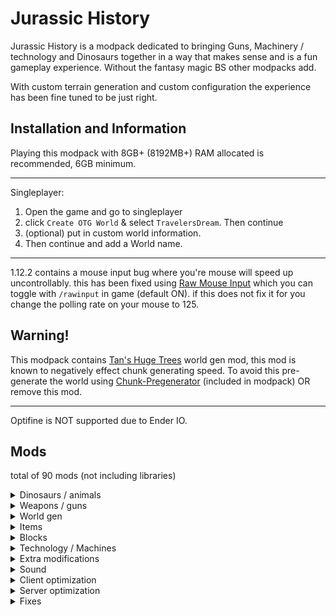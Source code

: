 # Jurassic History

Jurassic History is a modpack dedicated to bringing Guns, Machinery / technology and Dinosaurs together in a way that makes sense and is a fun gameplay experience.
Without the fantasy magic BS other modpacks add.

With custom terrain generation and custom configuration the experience has been fine tuned to be just right.

## Installation and Information

Playing this modpack with 8GB+ (8192MB+) RAM allocated is recommended, 6GB minimum.

---

Singleplayer:

1. Open the game and go to singleplayer
2. click `Create OTG World` & select `TravelersDream`. Then continue
3. (optional) put in custom world information.
4. Then continue and add a World name.

---

1.12.2 contains a mouse input bug where you're mouse will speed up uncontrollably.
this has been fixed using [Raw Mouse Input](https://www.curseforge.com/minecraft/mc-mods/raw-input-1-12-2) which you can toggle with `/rawinput` in game (default ON).
if this does not fix it for you change the polling rate on your mouse to 125.


## Warning!

This modpack contains [Tan's Huge Trees](https://www.curseforge.com/minecraft/mc-mods/tan-huge-trees) world gen mod, this mod is known to negatively effect chunk generating speed.
To avoid this pre-generate the world using [Chunk-Pregenerator](https://www.curseforge.com/minecraft/mc-mods/chunkpregenerator) (included in modpack) OR remove this mod.

---

Optifine is NOT supported due to Ender IO.

## Mods

total of 90 mods (not including libraries)

<details>
<summary>Dinosaurs / animals</summary>
<ul>
    <li>Jurassic World Reborn Mod</li>
    <li>Zoo & Wild Animals Rebuilt : ZAWA</li>
    <li>Prehistoric Nature</li>
</ul>
</details>

<details>
<summary>Weapons / guns</summary>
<ul>
    <li>Modern Warfare Cubed</li>
</ul>
</details>

<details>
<summary>World gen</summary>
<ul>
    <li>Tan's Huge Trees</li>
    <li>YUNG's Better Caves</li>
    <li>Save My Stronghold!</li>
    <li>Open Terrain Generator (OTG)</li>
    <li style="margin-left: 20px;">Traveler's Dream v1.5 - (Due to the mod not being designed to be compatible with Tan's Huge Trees, trees may or may not generate at an odd location)</li>
</ul>
</details>

<details>
<summary>Items</summary>
<ul>
    <li>Iron Backpacks</li>
    <li>Open Glider</li>
    <li>Better Builder's Wands</li>
</ul>
</details>

<details>
<summary>Blocks</summary>
<ul>
    <li>Water Strainer</li>
    <li>Ender Storage 1.8.+</li>
    <li>Comforts</li>
    <li>Crafting Station</li>
    <li>MrCrayfish's Furniture Mod</li>
    <li>Storage Drawers</li>
    <li>Simply Light</li>
    <li>QuantumStorage</li>
    <li>Extra Utilities</li>
    <li>Iron Chests</li>
    <li>Snad</li>
    <li>Macaw's Bridges</li>
    <li>Macaw's Doors</li>
    <li>Macaw's Fences and Walls</li>
</ul>
</details>

<details>
<summary>Technology / Machines</summary>
<ul>
    <li>Extreme Reactors</li>
    <li style="margin-left: 20px;">Just Enough Reactors</li>
    <li style="margin-left: 20px;">Extreme Reactors Name Fix</li>
    <li>QuantumFlux</li>
    <li>Thermal Foundation</li>
    <li>Thermal Expansion</li>
    <li>Thermal Dynamics</li>
    <li>Thermal Cultivation</li>
    <li>Applied Energistics 2</li>
    <li style="margin-left: 20px;">AE Additions - ExtraCells2 Fork</li>
    <li>Refined Storage</li>
    <li style="margin-left: 20px;">Reborn Storage</li>
    <li style="margin-left: 20px;">Refined Storage Addons</li>
    <li style="margin-left: 20px;">More Refined Storage</li>
    <li>Ender IO</li>
    <li>Solar Flux Reborn</li>
    <li>Flux Networks</li>
    <li>Mob Grinding Utils</li>
    <li>Chunk Loaders</li>
</ul>
</details>

<details>
<summary>Extra modifications</summary>
<ul>
    <li>Just Enough Items (JEI)</li>
    <li style="margin-left: 20px;">JEI Integration</li>
    <li>Just Enough Resources (JER)</li>
    <li>Project Intelligence</li>
    <li>AppleSkin</li>
    <li>Inventory Tweaks [1.12 only]</li>
    <li>Better Third Person</li>
    <li>Blur</li>
    <li>Enchantment Descriptions</li>
    <li>Jade 🔍</li>
    <li>Ore Excavation</li>
    <li>Corpse</li>
    <li>Xaero's Minimap</li>
    <li>Xaero's World Map</li>
    <li>Bad Mobs</li>
</ul>
</details>

<details>
<summary>Sound</summary>
<ul>
    <li>Simple Voice Chat</li>
    <li>AmbientSounds 5</li>
</ul>
</details>

<details>
<summary>Client optimization</summary>
<ul>
    <li>Entity Culling</li>
    <li>Particle Culling</li>
    <li>FPS Reducer</li>
    <li>Foam​Fix</li>
    <li>Better Biome Blend</li>
    <li>Nothirium</li>
    <li>燐/Hesperus</li>
</ul>
</details>

<details>
<summary>Server optimization</summary>
<ul>
    <li>FastWorkbench</li>
    <li>FastFurnace</li>
    <li>Clumps</li>
    <li>Performant</li>
    <li>Chunk-Pregenerator</li>
    <li>AI Improvements</li>
    <li>BetterFps</li>
    <li>CensoredASM</li>
</ul>
</details>

<details>
<summary>Fixes</summary>
<ul>
    <li>AttributeFix</li>
    <li>JustEnoughIDs</li>
    <li>Yet Another Recipe Conflict Fixer (YARCF)</li>
    <li>Better Placement</li>
    <li>XP From Harvest</li>
    <li>No Mob Spawning on Trees</li>
    <li>ContainerFix</li>
    <li>AntiGhost</li>
    <li>Raw Mouse Input</li>
</ul>
</details>
